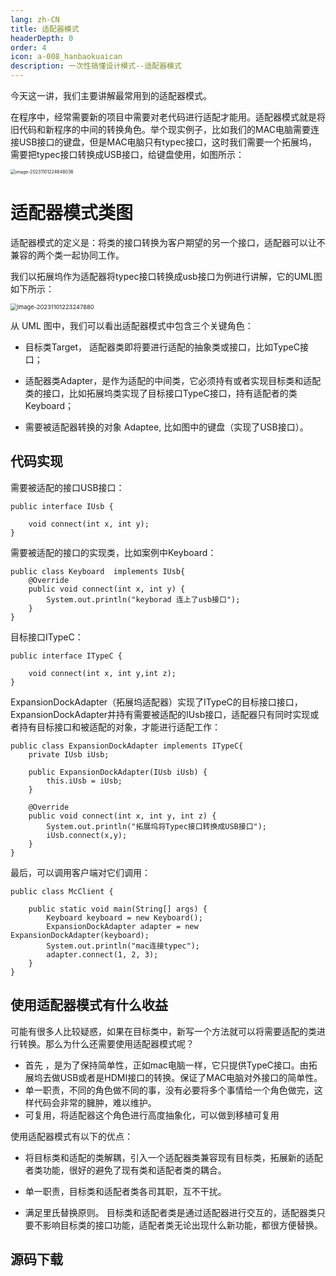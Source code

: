 ```yaml
---
lang: zh-CN
title: 适配器模式
headerDepth: 0
order: 4
icon: a-008_hanbaokuaican
description: 一次性搞懂设计模式--适配器模式
---
```


今天这一讲，我们主要讲解最常用到的适配器模式。

在程序中，经常需要新的项目中需要对老代码进行适配才能用。适配器模式就是将旧代码和新程序的中间的转换角色。举个现实例子，比如我们的MAC电脑需要连接USB接口的键盘，但是MAC电脑只有typec接口，这时我们需要一个拓展坞，需要把typec接口转换成USB接口，给键盘使用，如图所示：

<img src="https://static.javajike.com/img/2023/11/1/image-20231101224648036.png" alt="image-20231101224648036" style="zoom:50%;" />



# 适配器模式类图



适配器模式的定义是：将类的接口转换为客户期望的另一个接口，适配器可以让不兼容的两个类一起协同工作。

我们以拓展坞作为适配器将typec接口转换成usb接口为例进行讲解，它的UML图如下所示：


<img src="https://static.javajike.com/img/2023/11/1/image-20231101223247880.png" alt="image-20231101223247880" style="zoom:67%;" />


从 UML 图中，我们可以看出适配器模式中包含三个关键角色：

- 目标类Target， 适配器类即将要进行适配的抽象类或接口，比如TypeC接口；

- 适配器类Adapter，是作为适配的中间类，它必须持有或者实现目标类和适配类的接口，比如拓展坞类实现了目标接口TypeC接口，持有适配者的类Keyboard；

- 需要被适配器转换的对象 Adaptee, 比如图中的键盘（实现了USB接口）。



## 代码实现



需要被适配的接口USB接口：

```
public interface IUsb {

    void connect(int x, int y);
}

```

需要被适配的接口的实现类，比如案例中Keyboard：

```
public class Keyboard  implements IUsb{
    @Override
    public void connect(int x, int y) {
        System.out.println("keyborad 连上了usb接口");
    }
}

```

目标接口ITypeC：

```
public interface ITypeC {

    void connect(int x, int y,int z);
}
```

ExpansionDockAdapter（拓展坞适配器）实现了ITypeC的目标接口接口，ExpansionDockAdapter并持有需要被适配的IUsb接口，适配器只有同时实现或者持有目标接口和被适配的对象，才能进行适配工作：

```
public class ExpansionDockAdapter implements ITypeC{
    private IUsb iUsb;

    public ExpansionDockAdapter(IUsb iUsb) {
        this.iUsb = iUsb;
    }

    @Override
    public void connect(int x, int y, int z) {
        System.out.println("拓展坞将Typec接口转换成USB接口");
        iUsb.connect(x,y);
    }
}
```

最后，可以调用客户端对它们调用：

```
public class McClient {

    public static void main(String[] args) {
        Keyboard keyboard = new Keyboard();
        ExpansionDockAdapter adapter = new ExpansionDockAdapter(keyboard);
        System.out.println("mac连接typec");
        adapter.connect(1, 2, 3);
    }
}
```

## 使用适配器模式有什么收益

可能有很多人比较疑惑，如果在目标类中，新写一个方法就可以将需要适配的类进行转换。那么为什么还需要使用适配器模式呢？

- 首先 ，是为了保持简单性，正如mac电脑一样，它只提供TypeC接口。由拓展坞去做USB或者是HDMI接口的转换。保证了MAC电脑对外接口的简单性。
- 单一职责，不同的角色做不同的事，没有必要将多个事情给一个角色做完，这样代码会非常的臃肿，难以维护。
- 可复用，将适配器这个角色进行高度抽象化，可以做到移植可复用



使用适配器模式有以下的优点：

- 将目标类和适配的类解耦，引入一个适配器类兼容现有目标类，拓展新的适配者类功能，很好的避免了现有类和适配者类的耦合。

- 单一职责，目标类和适配者类各司其职，互不干扰。
- 满足里氏替换原则。 目标类和适配者类是通过适配器进行交互的，适配器类只要不影响目标类的接口功能，适配者类无论出现什么新功能，都很方便替换。



## 源码下载



